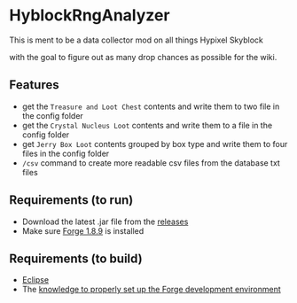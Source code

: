 # HyblockRngAnalyzer

This is ment to be a data collector mod on all things Hypixel Skyblock 

with the goal to figure out as many drop chances as possible for the wiki.

## Features

- get the `Treasure and Loot Chest` contents and write them to two file in the config folder
- get the `Crystal Nucleus Loot` contents and write them to a file in the config folder
- get `Jerry Box Loot` contents grouped by box type and write them to four files in the config folder
- `/csv` command to create more readable csv files from the database txt files

## Requirements (to run)

- Download the latest .jar file from the [releases](https://github.com/doej1367/HyblockRngAnalyzer/releases)
- Make sure [Forge 1.8.9](https://files.minecraftforge.net/net/minecraftforge/forge/index_1.8.9.html) is installed

## Requirements (to build)

- [Eclipse](https://www.eclipse.org/downloads/)
- The [knowledge to properly set up the Forge development environment](https://hypixel.net/threads/guide-how-to-start-create-coding-minecraft-forge-mods.551741/#post-5352380)
